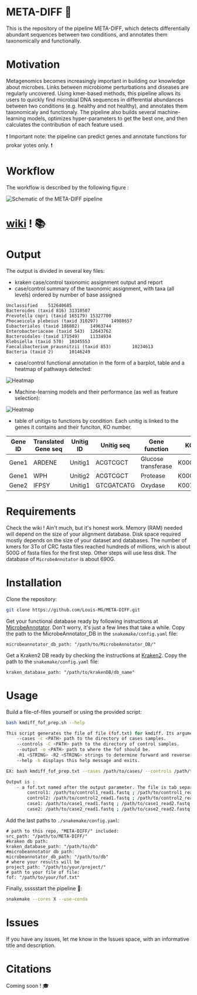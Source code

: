 # META-DIFF :microbe:

This is the repository of the pipeline META-DIFF, which detects differentially abundant sequences between two conditions, and annotates them taxonomically and functionally.

# Motivation

Metagenomics becomes increasingly important in building our knowledge about microbes. Links between microbiome perturbations and diseases are regularly uncovered. Using kmer-based methods, this pipeline allows its users to quickly find microbial DNA sequences in differential abundances between two conditions (e.g. healthy and not healthy), and annotates them taxonomicaly and functionaly. The pipeline also builds several machine-learning models, optimizes hyper-parameters to get the best one, and then calculates the contribution of each feature used.

:exclamation: Important note: the pipeline can predict genes and annotate functions for prokar  yotes only. :exclamation: 

# Workflow

The workflow is described by the following figure :

![Schematic of the META-DIFF pipeline](/figures/pipeline.png?raw=true "Pipeline Overview")

# [wiki](https://github.com/Louis-MG/META-DIFF/wiki) ! :books:

# Output

The output is divided in several key files:
 - kraken case/control taxonomic assignment output and report
 - case/control summary of the taxonomic assignment, with taxa (all levels) ordered by number of base assigned 

```
Unclassified    512640685
Bacteroides (taxid 816) 31310507
Prevotella copri (taxid 165179) 15327700
Phocaeicola plebeius (taxid 310297)     14988657
Eubacteriales (taxid 186802)    14963744
Enterobacteriaceae (taxid 543)  12643762
Bacteroidales (taxid 171549)    11334934
Klebsiella (taxid 570)  10345553
Faecalibacterium prausnitzii (taxid 853)        10234613
Bacteria (taxid 2)      10146249
```

 - case/control functional annotation in the form of a barplot, table and a heatmap of pathways detected:

![Heatmap](/figures/metabolic_summary__heatmap.png?raw=true "Example of a heatmap of pathways complete at 90%")

 - Machine-learning models and their performance (as well as feature selection):

![Heatmap](/figures/model_example.png "COnfusion matrix and Shap values example")

 - table of unitigs to functions by condition. Each unitig is linked to the genes it contains and their funciton, KO number.

| Gene ID     | Translated Gene seq      | Unitig ID | Unitig seq | Gene function | KO | CLade |
| ------------- | ------------- | ------------- | ------------- | ------------- | ------------- | ----------- |
| Gene1 | ARDENE | Unitig1 | ACGTCGCT | Glucose transferase | K00001 | Bacteroides |
| Gene1 | WPH | Unitig2 | ACGTCGCT | Protease | K00004 | P. plebeius |
| Gene2 | IFPSY | Unitig1 | GTCGATCATG | Oxydase | K00761 | E. coli |

# Requirements 

Check the wiki ! Ain't much, but it's honest work.
Memory (RAM) needed will depend on the size of your alignment database.
Disk space required mostly depends on the size of your dataset and databases. The number of kmers for 3To of CRC fasta files reached hundreds of millions, wich is about 500G of fasta files for the first step. Other steps will use less disk. The database of `MicrobeAnnotator` is about 690G.

# Installation

Clone the repository:
```bash
git clone https://github.com/Louis-MG/META-DIFF.git
```

Get your functional database ready by following instructions at [MicrobeAnnotator](https://github.com/cruizperez/MicrobeAnnotator). Don't worry, it's just a few lines that take a while.
Copy the path to the MicrobeAnnotator_DB in the `snakemake/config.yaml` file:
```
microbeannotator_db_path: "/path/to/MicrobeAnnotator_DB/"
```

Get a Kraken2 DB ready by checking the instructions at [Kraken2](https://github.com/DerrickWood/kraken2/wiki/Manual). 
Copy the path to the `snakemake/config.yaml` file:
```
kraken_database_path: "/path/to/krakenDB/db_name"
```

# Usage

Build a file-of-files yourself or using the provided script:
```bash
bash kmdiff_fof_prep.sh --help

This script generates the file of file (fof.txt) for kmdiff. Its arguments are:
	--cases -c <PATH> path to the directory of cases samples.
	--controls -C <PATH> path to the directory of control samples.
	--output -o <PATH> path to where the fof should be.
	-R1 <STRING> -R2 <STRING> strings to determine forward and reverse reads.
	--help -h displays this help message and exits.

EX: bash kmdiff_fof_prep.txt --cases /path/to/cases/ --controls /path/to/controls/ --output /path/to/output/ -R1 _R1 -R1 _R2

Output is :
	- a fof.txt named after the output parameter. The file is tab separated, format:
		control1: /path/to/control1_read1.fastq ; /path/to/control1_read2.fastq
		control2: /path/to/control2_read1.fastq ; /path/to/control2_read2.fastq
		case1: /path/to/case1_read1.fastq ; /path/to/case1_read2.fastq
		case2: /path/to/case2_read1.fastq ; /path/to/case2_read2.fastq
```

Add the last paths to `./snakemake/config.yaml`:
```
# path to this repo, "META-DIFF/" included:
src_path: "/path/to/META-DIFF/"
#kraken db path:
kraken_database_path: "/path/to/db"
#microbeannotator db path:
microbeannotator_db_path: "/path/to/db"
# where your results will be
project_path: "/path/to/your/project/"
# path to your file of file:
fof: "/path/to/your/fof.txt"
```

Finally, ssssstart the pipeline :snake::
```bash
snakemake --cores X --use-conda
```

# Issues

If you have any issues, let me know in the Issues space, with an informative title and description.

# Citations 

Coming soon ! :mortar_board:

